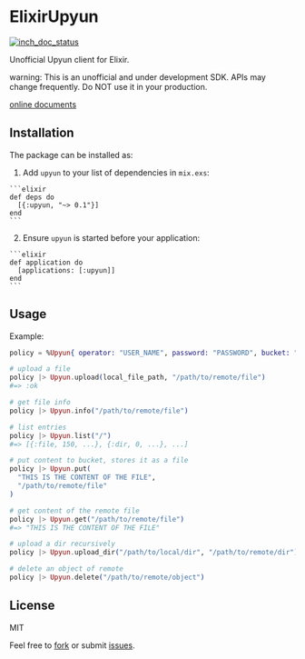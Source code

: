 # ElixirUpyun

[![inch_doc_status](http://inch-ci.org/github/qhwa/elixir-upyun.svg?branch=master)](http://inch-ci.org/github/qhwa/elixir-upyun/suggestions)

Unofficial Upyun client for Elixir.

warning: This is an unofficial and under development SDK. APIs may change frequently. Do NOT use it in your production.

[online documents](https://hexdocs.pm/hlj_upyun/Upyun.html)

## Installation

The package can be installed as:

  1. Add `upyun` to your list of dependencies in `mix.exs`:

    ```elixir
    def deps do
      [{:upyun, "~> 0.1"}]
    end
    ```

  2. Ensure `upyun` is started before your application:

    ```elixir
    def application do
      [applications: [:upyun]]
    end
    ```

## Usage
Example:

```elixir
policy = %Upyun{ operator: "USER_NAME", password: "PASSWORD", bucket: "BUCKET" }

# upload a file
policy |> Upyun.upload(local_file_path, "/path/to/remote/file")
#=> :ok

# get file info
policy |> Upyun.info("/path/to/remote/file")

# list entries
policy |> Upyun.list("/")
#=> [{:file, 150, ...}, {:dir, 0, ...}, ...]

# put content to bucket, stores it as a file
policy |> Upyun.put(
  "THIS IS THE CONTENT OF THE FILE",
  "/path/to/remote/file"
)

# get content of the remote file
policy |> Upyun.get("/path/to/remote/file")
#=> "THIS IS THE CONTENT OF THE FILE"

# upload a dir recursively
policy |> Upyun.upload_dir("/path/to/local/dir", "/path/to/remote/dir")

# delete an object of remote
policy |> Upyun.delete("/path/to/remote/object")
```

## License
MIT


Feel free to [fork](https://github.com/qhwa/elixir-upyun) or submit [issues](https://github.com/qhwa/elixir-upyun/issues).
